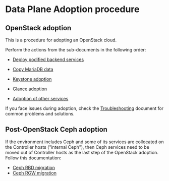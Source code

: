 Data Plane Adoption procedure
=============================

## OpenStack adoption

This is a procedure for adopting an OpenStack cloud.

Perform the actions from the sub-documents in the following order:

* [Deploy podified backend services](backend_services_deployment.md)

* [Copy MariaDB data](mariadb_copy.md)

* [Keystone adoption](keystone_adoption.md)

* [Glance adoption](glance_adoption.md)

* [Adoption of other services](other_services_adoption.md)

If you face issues during adoption, check the
[Troubleshooting](troubleshooting.md) document for common problems and
solutions.

## Post-OpenStack Ceph adoption

If the environment includes Ceph and some of its services are
collocated on the Controller hosts ("internal Ceph"), then Ceph
services need to be moved out of Controller hosts as the last step of
the OpenStack adoption. Follow this documentation:

* [Ceph RBD migration](ceph_rbd.md)
* [Ceph RGW migration](ceph_rgw.md)
